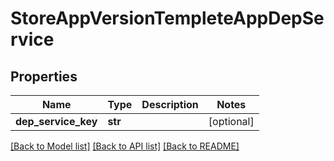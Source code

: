 # StoreAppVersionTempleteAppDepService

## Properties
Name | Type | Description | Notes
------------ | ------------- | ------------- | -------------
**dep_service_key** | **str** |  | [optional] 

[[Back to Model list]](../README.md#documentation-for-models) [[Back to API list]](../README.md#documentation-for-api-endpoints) [[Back to README]](../README.md)


